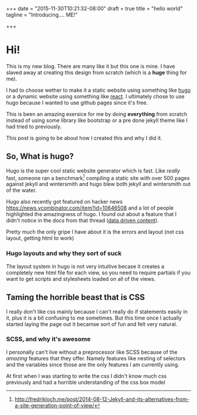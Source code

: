+++
date = "2015-11-30T10:21:32-08:00"
draft = true
title = "hello world"
tagline = "Introducing.... ME!"

+++

# Hi!

This is my new blog. There are many like it but this one is mine.
I have slaved away at creating this design from scratch (which is a **huge** thing for me).

I had to choose wether to make it a static website using something like [hugo](https://gohugo.io)
or a dynamic website using something like [react](http://facebook.github.io/react).
I ultimately chose to use hugo because I wanted to use github pages since it's free.

This is been an amazing exersice for me by doing **everything** from scratch instead
of using some library like bootstrap or a pre done jekyll theme like I had tried to previously.

This post is going to be about how I created this and why I did it.

## So, What is hugo?

Hugo is the super cool static website generator which is fast.
Like _really_ fast, someone ran a benchmark[^1] compiling a static site with over 500 pages against
jekyll and wintersmith and hugo blew both jekyll and wintersmith out of the water.

Hugo also recently got featured on hacker news https://news.ycombinator.com/item?id=10646508
and a lot of people highlighted the amazingness of hugo. I found out about a feature that
I didn't notice in the docs from that thread ([data driven content](http://gohugo.io/extras/datadrivencontent/)).

Pretty much the only gripe I have about it is the errors and layout (not css layout, getting html to work)

### Hugo layouts and why they sort of suck

The layout system in hugo is not very intuitive becase it creates a completely new html file for each view,
so you need to require partials if you want to get scripts and stylesheets loaded on all of the views.

## Taming the horrible beast that is CSS

I really don't like css mainly because I can't really do if statements easily in it,
plus it is a bit confusing to me sometimes. But this time once I actually started laying the page out it
becamse sort of fun and felt very natural.

### SCSS, and why it's awesome

I personally can't live without a preprocessor like SCSS because of the _amazing_ features that they offer.
Namely features like nesting of selectors and the variables since those are the only features I am currently using.

At first when I was starting to write the css I didn't know much css previously and had a horrible
understanding of the css box model

[^1]: http://fredrikloch.me/post/2014-08-12-Jekyll-and-its-alternatives-from-a-site-generation-point-of-view/
